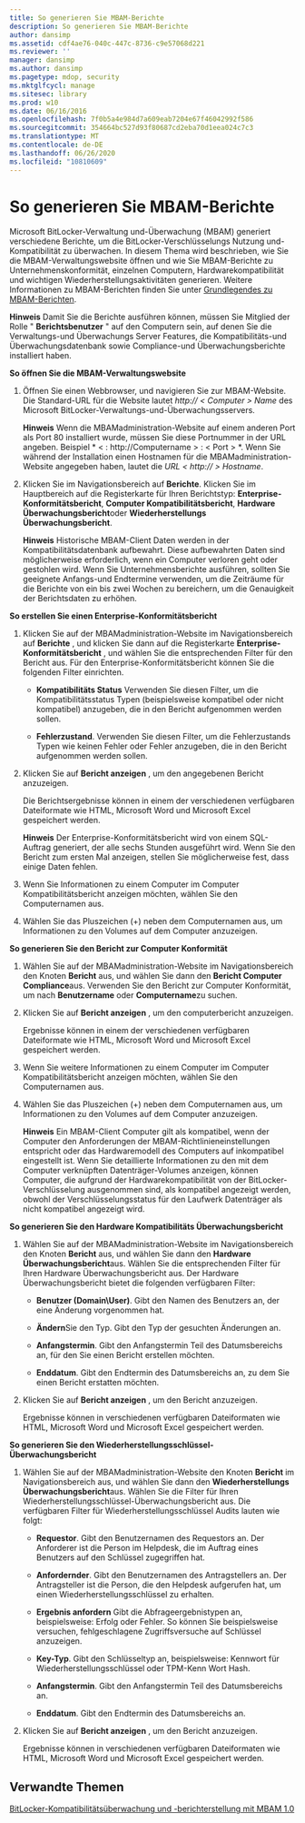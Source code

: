 ```yaml
---
title: So generieren Sie MBAM-Berichte
description: So generieren Sie MBAM-Berichte
author: dansimp
ms.assetid: cdf4ae76-040c-447c-8736-c9e57068d221
ms.reviewer: ''
manager: dansimp
ms.author: dansimp
ms.pagetype: mdop, security
ms.mktglfcycl: manage
ms.sitesec: library
ms.prod: w10
ms.date: 06/16/2016
ms.openlocfilehash: 7f0b5a4e984d7a609eab7204e67f46042992f586
ms.sourcegitcommit: 354664bc527d93f80687cd2eba70d1eea024c7c3
ms.translationtype: MT
ms.contentlocale: de-DE
ms.lasthandoff: 06/26/2020
ms.locfileid: "10810609"
---
```

# So generieren Sie MBAM-Berichte


Microsoft BitLocker-Verwaltung und-Überwachung (MBAM) generiert verschiedene Berichte, um die BitLocker-Verschlüsselungs Nutzung und-Kompatibilität zu überwachen. In diesem Thema wird beschrieben, wie Sie die MBAM-Verwaltungswebsite öffnen und wie Sie MBAM-Berichte zu Unternehmenskonformität, einzelnen Computern, Hardwarekompatibilität und wichtigen Wiederherstellungsaktivitäten generieren. Weitere Informationen zu MBAM-Berichten finden Sie unter [Grundlegendes zu MBAM-Berichten](understanding-mbam-reports-mbam-1.md).

**Hinweis**  Damit Sie die Berichte ausführen können, müssen Sie Mitglied der Rolle " **Berichtsbenutzer** " auf den Computern sein, auf denen Sie die Verwaltungs-und Überwachungs Server Features, die Kompatibilitäts-und Überwachungsdatenbank sowie Compliance-und Überwachungsberichte installiert haben.

 

**So öffnen Sie die MBAM-Verwaltungswebsite**

1.  Öffnen Sie einen Webbrowser, und navigieren Sie zur MBAM-Website. Die Standard-URL für die Website lautet *http:// &lt; Computer &gt; Name* des Microsoft BitLocker-Verwaltungs-und-Überwachungsservers.

    **Hinweis**  Wenn die MBAMadministration-Website auf einem anderen Port als Port 80 installiert wurde, müssen Sie diese Portnummer in der URL angeben. Beispiel * &lt; : http://Computername &gt; : &lt; Port &gt; *. Wenn Sie während der Installation einen Hostnamen für die MBAMadministration-Website angegeben haben, lautet die *URL &lt; http:// &gt; Hostname*.

     

2.  Klicken Sie im Navigationsbereich auf **Berichte**. Klicken Sie im Hauptbereich auf die Registerkarte für Ihren Berichtstyp: **Enterprise-Konformitätsbericht**, **Computer Kompatibilitätsbericht**, **Hardware Überwachungsbericht**oder **Wiederherstellungs Überwachungsbericht**.

    **Hinweis**  Historische MBAM-Client Daten werden in der Kompatibilitätsdatenbank aufbewahrt. Diese aufbewahrten Daten sind möglicherweise erforderlich, wenn ein Computer verloren geht oder gestohlen wird. Wenn Sie Unternehmensberichte ausführen, sollten Sie geeignete Anfangs-und Endtermine verwenden, um die Zeiträume für die Berichte von ein bis zwei Wochen zu bereichern, um die Genauigkeit der Berichtsdaten zu erhöhen.

     

**So erstellen Sie einen Enterprise-Konformitätsbericht**

1.  Klicken Sie auf der MBAMadministration-Website im Navigationsbereich auf **Berichte** , und klicken Sie dann auf die Registerkarte **Enterprise-Konformitätsbericht** , und wählen Sie die entsprechenden Filter für den Bericht aus. Für den Enterprise-Konformitätsbericht können Sie die folgenden Filter einrichten.

    -   **Kompatibilitäts Status** Verwenden Sie diesen Filter, um die Kompatibilitätsstatus Typen (beispielsweise kompatibel oder nicht kompatibel) anzugeben, die in den Bericht aufgenommen werden sollen.

    -   **Fehlerzustand**. Verwenden Sie diesen Filter, um die Fehlerzustands Typen wie keinen Fehler oder Fehler anzugeben, die in den Bericht aufgenommen werden sollen.

2.  Klicken Sie auf **Bericht anzeigen** , um den angegebenen Bericht anzuzeigen.

    Die Berichtsergebnisse können in einem der verschiedenen verfügbaren Dateiformate wie HTML, Microsoft Word und Microsoft Excel gespeichert werden.

    **Hinweis**  Der Enterprise-Konformitätsbericht wird von einem SQL-Auftrag generiert, der alle sechs Stunden ausgeführt wird. Wenn Sie den Bericht zum ersten Mal anzeigen, stellen Sie möglicherweise fest, dass einige Daten fehlen.

     

3.  Wenn Sie Informationen zu einem Computer im Computer Kompatibilitätsbericht anzeigen möchten, wählen Sie den Computernamen aus.

4.  Wählen Sie das Pluszeichen (+) neben dem Computernamen aus, um Informationen zu den Volumes auf dem Computer anzuzeigen.

**So generieren Sie den Bericht zur Computer Konformität**

1.  Wählen Sie auf der MBAMadministration-Website im Navigationsbereich den Knoten **Bericht** aus, und wählen Sie dann den **Bericht Computer Compliance**aus. Verwenden Sie den Bericht zur Computer Konformität, um nach **Benutzername** oder **Computername**zu suchen.

2.  Klicken Sie auf **Bericht anzeigen** , um den computerbericht anzuzeigen.

    Ergebnisse können in einem der verschiedenen verfügbaren Dateiformate wie HTML, Microsoft Word und Microsoft Excel gespeichert werden.

3.  Wenn Sie weitere Informationen zu einem Computer im Computer Kompatibilitätsbericht anzeigen möchten, wählen Sie den Computernamen aus.

4.  Wählen Sie das Pluszeichen (+) neben dem Computernamen aus, um Informationen zu den Volumes auf dem Computer anzuzeigen.

    **Hinweis**  Ein MBAM-Client Computer gilt als kompatibel, wenn der Computer den Anforderungen der MBAM-Richtlinieneinstellungen entspricht oder das Hardwaremodell des Computers auf inkompatibel eingestellt ist. Wenn Sie detaillierte Informationen zu den mit dem Computer verknüpften Datenträger-Volumes anzeigen, können Computer, die aufgrund der Hardwarekompatibilität von der BitLocker-Verschlüsselung ausgenommen sind, als kompatibel angezeigt werden, obwohl der Verschlüsselungsstatus für den Laufwerk Datenträger als nicht kompatibel angezeigt wird.

     

**So generieren Sie den Hardware Kompatibilitäts Überwachungsbericht**

1.  Wählen Sie auf der MBAMadministration-Website im Navigationsbereich den Knoten **Bericht** aus, und wählen Sie dann den **Hardware Überwachungsbericht**aus. Wählen Sie die entsprechenden Filter für Ihren Hardware Überwachungsbericht aus. Der Hardware Überwachungsbericht bietet die folgenden verfügbaren Filter:

    -   **Benutzer (Domain\\User)**. Gibt den Namen des Benutzers an, der eine Änderung vorgenommen hat.

    -   **Ändern**Sie den Typ. Gibt den Typ der gesuchten Änderungen an.

    -   **Anfangstermin**. Gibt den Anfangstermin Teil des Datumsbereichs an, für den Sie einen Bericht erstellen möchten.

    -   **Enddatum**. Gibt den Endtermin des Datumsbereichs an, zu dem Sie einen Bericht erstatten möchten.

2.  Klicken Sie auf **Bericht anzeigen** , um den Bericht anzuzeigen.

    Ergebnisse können in verschiedenen verfügbaren Dateiformaten wie HTML, Microsoft Word und Microsoft Excel gespeichert werden.

**So generieren Sie den Wiederherstellungsschlüssel-Überwachungsbericht**

1.  Wählen Sie auf der MBAMadministration-Website den Knoten **Bericht** im Navigationsbereich aus, und wählen Sie dann den **Wiederherstellungs Überwachungsbericht**aus. Wählen Sie die Filter für Ihren Wiederherstellungsschlüssel-Überwachungsbericht aus. Die verfügbaren Filter für Wiederherstellungsschlüssel Audits lauten wie folgt:

    -   **Requestor**. Gibt den Benutzernamen des Requestors an. Der Anforderer ist die Person im Helpdesk, die im Auftrag eines Benutzers auf den Schlüssel zugegriffen hat.

    -   **Anfordernder**. Gibt den Benutzernamen des Antragstellers an. Der Antragsteller ist die Person, die den Helpdesk aufgerufen hat, um einen Wiederherstellungsschlüssel zu erhalten.

    -   **Ergebnis anfordern** Gibt die Abfrageergebnistypen an, beispielsweise: Erfolg oder Fehler. So können Sie beispielsweise versuchen, fehlgeschlagene Zugriffsversuche auf Schlüssel anzuzeigen.

    -   **Key-Typ**. Gibt den Schlüsseltyp an, beispielsweise: Kennwort für Wiederherstellungsschlüssel oder TPM-Kenn Wort Hash.

    -   **Anfangstermin**. Gibt den Anfangstermin Teil des Datumsbereichs an.

    -   **Enddatum**. Gibt den Endtermin des Datumsbereichs an.

2.  Klicken Sie auf **Bericht anzeigen** , um den Bericht anzuzeigen.

    Ergebnisse können in verschiedenen verfügbaren Dateiformaten wie HTML, Microsoft Word und Microsoft Excel gespeichert werden.

## Verwandte Themen


[BitLocker-Kompatibilitätsüberwachung und -berichterstellung mit MBAM 1.0](monitoring-and-reporting-bitlocker-compliance-with-mbam-10.md)

 

 





